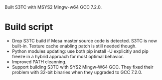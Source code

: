 Built S3TC with MSYS2 Mingw-w64 GCC 7.2.0.
# Build script
- Drop S3TC build if Mesa master source code is detected. S3TC is now built-in. Texture cache enabling patch is still needed though.
- Python modules updating: use both pip install -U <module-name> explicitly and pip freeze in a hybrid approach for most optimal behavior.
- Improved PATH cleanning.
- Support building S3TC with SYS2 Mingw-W64 GCC. They fixed their problem with 32-bit binaries when they upgraded to GCC 7.2.0.